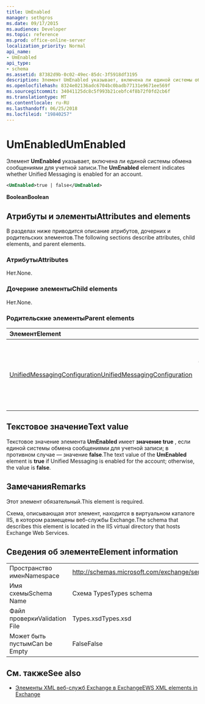 ```yaml
---
title: UmEnabled
manager: sethgros
ms.date: 09/17/2015
ms.audience: Developer
ms.topic: reference
ms.prod: office-online-server
localization_priority: Normal
api_name:
- UmEnabled
api_type:
- schema
ms.assetid: 87382d9b-0c02-49ec-85dc-3f5918df3195
description: Элемент UmEnabled указывает, включена ли единой системы обмена сообщениями для учетной записи.
ms.openlocfilehash: 8324e02136adc6704bc0badb77131e9671ee569f
ms.sourcegitcommit: 34041125dc8c5f993b21cebfc4f8b72f0fd2cb6f
ms.translationtype: MT
ms.contentlocale: ru-RU
ms.lasthandoff: 06/25/2018
ms.locfileid: "19840257"
---
```

# <a name="umenabled"></a><span data-ttu-id="2472e-103">UmEnabled</span><span class="sxs-lookup"><span data-stu-id="2472e-103">UmEnabled</span></span>

<span data-ttu-id="2472e-104">Элемент **UmEnabled** указывает, включена ли единой системы обмена сообщениями для учетной записи.</span><span class="sxs-lookup"><span data-stu-id="2472e-104">The **UmEnabled** element indicates whether Unified Messaging is enabled for an account.</span></span> 
  
```XML
<UmEnabled>true | false</UmEnabled>
```

 <span data-ttu-id="2472e-105">**Boolean**</span><span class="sxs-lookup"><span data-stu-id="2472e-105">**Boolean**</span></span>
## <a name="attributes-and-elements"></a><span data-ttu-id="2472e-106">Атрибуты и элементы</span><span class="sxs-lookup"><span data-stu-id="2472e-106">Attributes and elements</span></span>

<span data-ttu-id="2472e-107">В разделах ниже приводится описание атрибутов, дочерних и родительских элементов.</span><span class="sxs-lookup"><span data-stu-id="2472e-107">The following sections describe attributes, child elements, and parent elements.</span></span>
  
### <a name="attributes"></a><span data-ttu-id="2472e-108">Атрибуты</span><span class="sxs-lookup"><span data-stu-id="2472e-108">Attributes</span></span>

<span data-ttu-id="2472e-109">Нет.</span><span class="sxs-lookup"><span data-stu-id="2472e-109">None.</span></span>
  
### <a name="child-elements"></a><span data-ttu-id="2472e-110">Дочерние элементы</span><span class="sxs-lookup"><span data-stu-id="2472e-110">Child elements</span></span>

<span data-ttu-id="2472e-111">Нет.</span><span class="sxs-lookup"><span data-stu-id="2472e-111">None.</span></span>
  
### <a name="parent-elements"></a><span data-ttu-id="2472e-112">Родительские элементы</span><span class="sxs-lookup"><span data-stu-id="2472e-112">Parent elements</span></span>

|<span data-ttu-id="2472e-113">**Элемент**</span><span class="sxs-lookup"><span data-stu-id="2472e-113">**Element**</span></span>|<span data-ttu-id="2472e-114">**Описание**</span><span class="sxs-lookup"><span data-stu-id="2472e-114">**Description**</span></span>|
|:-----|:-----|
|[<span data-ttu-id="2472e-115">UnifiedMessagingConfiguration</span><span class="sxs-lookup"><span data-stu-id="2472e-115">UnifiedMessagingConfiguration</span></span>](unifiedmessagingconfiguration.md) <br/> |<span data-ttu-id="2472e-116">Содержит сведения о конфигурации службы для службы единой системы обмена сообщениями.</span><span class="sxs-lookup"><span data-stu-id="2472e-116">Contains service configuration information for the Unified Messaging service.</span></span>  <br/> |
   
## <a name="text-value"></a><span data-ttu-id="2472e-117">Текстовое значение</span><span class="sxs-lookup"><span data-stu-id="2472e-117">Text value</span></span>

<span data-ttu-id="2472e-118">Текстовое значение элемента **UmEnabled** имеет **значение true** , если единой системы обмена сообщениями для учетной записи; в противном случае — значение **false**.</span><span class="sxs-lookup"><span data-stu-id="2472e-118">The text value of the **UmEnabled** element is **true** if Unified Messaging is enabled for the account; otherwise, the value is **false**.</span></span>
  
## <a name="remarks"></a><span data-ttu-id="2472e-119">Замечания</span><span class="sxs-lookup"><span data-stu-id="2472e-119">Remarks</span></span>

<span data-ttu-id="2472e-120">Этот элемент обязательный.</span><span class="sxs-lookup"><span data-stu-id="2472e-120">This element is required.</span></span>
  
<span data-ttu-id="2472e-121">Схема, описывающая этот элемент, находится в виртуальном каталоге IIS, в котором размещены веб-службы Exchange.</span><span class="sxs-lookup"><span data-stu-id="2472e-121">The schema that describes this element is located in the IIS virtual directory that hosts Exchange Web Services.</span></span>
  
## <a name="element-information"></a><span data-ttu-id="2472e-122">Сведения об элементе</span><span class="sxs-lookup"><span data-stu-id="2472e-122">Element information</span></span>

|||
|:-----|:-----|
|<span data-ttu-id="2472e-123">Пространство имен</span><span class="sxs-lookup"><span data-stu-id="2472e-123">Namespace</span></span>  <br/> |http://schemas.microsoft.com/exchange/services/2006/types  <br/> |
|<span data-ttu-id="2472e-124">Имя схемы</span><span class="sxs-lookup"><span data-stu-id="2472e-124">Schema Name</span></span>  <br/> |<span data-ttu-id="2472e-125">Схема Types</span><span class="sxs-lookup"><span data-stu-id="2472e-125">Types schema</span></span>  <br/> |
|<span data-ttu-id="2472e-126">Файл проверки</span><span class="sxs-lookup"><span data-stu-id="2472e-126">Validation File</span></span>  <br/> |<span data-ttu-id="2472e-127">Types.xsd</span><span class="sxs-lookup"><span data-stu-id="2472e-127">Types.xsd</span></span>  <br/> |
|<span data-ttu-id="2472e-128">Может быть пустым</span><span class="sxs-lookup"><span data-stu-id="2472e-128">Can be Empty</span></span>  <br/> |<span data-ttu-id="2472e-129">False</span><span class="sxs-lookup"><span data-stu-id="2472e-129">False</span></span>  <br/> |
   
## <a name="see-also"></a><span data-ttu-id="2472e-130">См. также</span><span class="sxs-lookup"><span data-stu-id="2472e-130">See also</span></span>



- [<span data-ttu-id="2472e-131">Элементы XML веб-служб Exchange в Exchange</span><span class="sxs-lookup"><span data-stu-id="2472e-131">EWS XML elements in Exchange</span></span>](ews-xml-elements-in-exchange.md)

